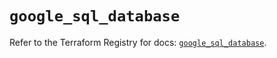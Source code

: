 # `google_sql_database`

Refer to the Terraform Registry for docs: [`google_sql_database`](https://registry.terraform.io/providers/hashicorp/google-beta/6.4.0/docs/resources/google_sql_database).
